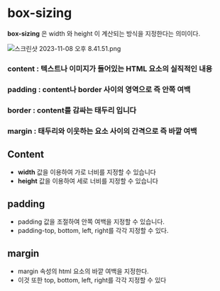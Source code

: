 # box-sizing

**box-sizing**  은 width 와 height 이 계산되는 방식을 지정한다는 의미이다.

![스크린샷 2023-11-08 오후 8.41.51.png](https://prod-files-secure.s3.us-west-2.amazonaws.com/697b658c-e5eb-4d9c-9536-97d4f05003d4/e3a0d5fc-4f93-4b10-a9f9-9afcbbba1144/%E1%84%89%E1%85%B3%E1%84%8F%E1%85%B3%E1%84%85%E1%85%B5%E1%86%AB%E1%84%89%E1%85%A3%E1%86%BA_2023-11-08_%E1%84%8B%E1%85%A9%E1%84%92%E1%85%AE_8.41.51.png)

### content : 텍스트나 이미지가 들어있는 HTML 요소의 실직적인 내용

### padding : content나 border 사이의 영역으로 즉 안쪽 여백

### border : content를 감싸는 태두리 입니다

### margin : 태두리와 이웃하는 요소 사이의 간격으로 즉 바깥 여백

## Content

- **width** 값을 이용하여 가로 너비를 지정할 수 있습니다
- **height** 값을 이용하여 세로 너비를 지정할 수 있습니다

## padding

- padding 값을 조절하여 안쪽 여백을 지정할 수 있습니다.
- padding-top, bottom, left, right를 각각 지정할 수 있다.

## margin

- margin 속성의 html 요소의 바깥 여백을 지정한다.
- 이것 또한 top, bottom, left, right를 각각 지정할 수 있다